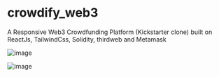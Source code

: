 # crowdify_web3
A Responsive Web3 Crowdfunding Platform (Kickstarter clone) built on ReactJs, TailwindCss, Solidity, thirdweb and Metamask

![image](https://github.com/Ghostsmaw/crowdify_web3/assets/25077504/d3fc5392-c110-4c55-92c5-d2d40d770e04)

![image](https://github.com/Ghostsmaw/crowdify_web3/assets/25077504/dab53f3a-3956-4e11-8fe8-5c41c34a6994)

